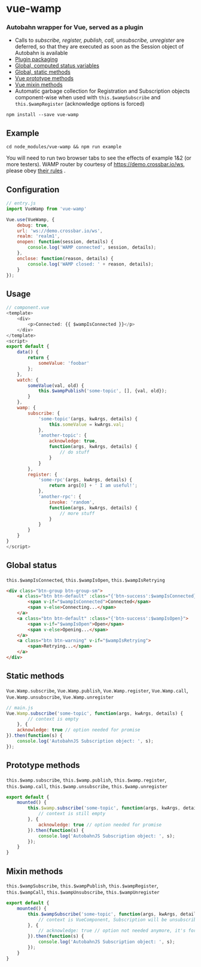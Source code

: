 # vue-wamp
### Autobahn wrapper for Vue, served as a plugin 

* Calls to _subscribe, register, publish, call, unsubscribe, unregister_ are deferred, so that they are executed as soon as the Session object of Autobahn is available
* [Plugin packaging](#configuration)
* [Global, computed status variables](#global-status)
* [Global, static methods](#static-methods)
* [Vue prototype methods](#prototype-methods)
* [Vue mixin methods](#mixin-methods)
* Automatic garbage collection for Registration and Subscription objects component-wise when used with ```this.$wampSubscribe``` and ```this.$wampRegister``` (acknowledge options is forced)

```
npm install --save vue-wamp
```

## Example

```
cd node_modules/vue-wamp && npm run example
```

You will need to run two browser tabs to see the effects of example 1&2 (or more testers).
WAMP router by courtesy of https://demo.crossbar.io/ws, please obey [their rules](http://crossbar.io/docs/Demo-Instance/) .

## Configuration

```js
// entry.js
import VueWamp from 'vue-wamp'

Vue.use(VueWamp, {
    debug: true,
    url: 'ws://demo.crossbar.io/ws',
    realm: 'realm1',
    onopen: function(session, details) {
        console.log('WAMP connected', session, details);
    },
    onclose: function(reason, details) {
        console.log('WAMP closed: ' + reason, details);
    }
});
```

## Usage

```js
// component.vue
<template>
    <div>
        <p>Connected: {{ $wampIsConnected }}</p>
    </div>
</template>
<script>
export default {
    data() {
        return {
            someValue: 'foobar'
        };
    },
    watch: {
        someValue(val, old) {
            this.$wampPublish('some-topic', [], {val, old});
        }
    },
    wamp: {
        subscribe: {
            'some-topic'(args, kwArgs, details) {
                this.someValue = kwArgs.val;
            },
            'another-topic': {
                acknowledge: true,
                function(args, kwArgs, details) {
                    // do stuff
                }
            }
        },
        register: {
            'some-rpc'(args, kwArgs, details) {
                return args[0] + ' I am useful!';
            },
            'another-rpc': {
                invoke: 'random',
                function(args, kwArgs, details) {
                    // more stuff
                }
            }
        }
    }
}
</script>
```

## Global status

```this.$wampIsConnected```, ```this.$wampIsOpen```, ```this.$wampIsRetrying```

```html
<div class="btn-group btn-group-sm">
    <a class="btn btn-default" :class="{'btn-success':$wampIsConnected}">
        <span v-if="$wampIsConnected">Connected</span>
        <span v-else>Connecting...</span>
    </a>
    <a class="btn btn-default" :class="{'btn-success':$wampIsOpen}">
        <span v-if="$wampIsOpen">Open</span>
        <span v-else>Opening...</span>
    </a>
    <a class="btn btn-warning" v-if="$wampIsRetrying">
        <span>Retrying...</span>
    </a>
</div>
```

## Static methods

```Vue.Wamp.subscribe```, ```Vue.Wamp.publish```, ```Vue.Wamp.register```, ```Vue.Wamp.call```, ```Vue.Wamp.unsubscribe```, ```Vue.Wamp.unregister```

```js
// main.js
Vue.Wamp.subscribe('some-topic', function(args, kwArgs, details) {
        // context is empty
    }, {
    acknowledge: true // option needed for promise
}).then(function(s) {
    console.log('AutobahnJS Subscription object: ', s); 
});
```

## Prototype methods

```this.$wamp.subscribe```, ```this.$wamp.publish```, ```this.$wamp.register```, ```this.$wamp.call```, ```this.$wamp.unsubscribe```, ```this.$wamp.unregister```

```js
export default {
    mounted() {
        this.$wamp.subscribe('some-topic', function(args, kwArgs, details) {
            // context is still empty
        }, {
            acknowledge: true // option needed for promise
        }).then(function(s) {
            console.log('AutobahnJS Subscription object: ', s); 
        });
    }
}
```

## Mixin methods

```this.$wampSubscribe```, ```this.$wampPublish```, ```this.$wampRegister```, ```this.$wampCall```, ```this.$wampUnsubscribe```, ```this.$wampUnregister```

```js
export default {
    mounted() {
        this.$wampSubscribe('some-topic', function(args, kwArgs, details) {
            // context is VueComponent, Subscription will be unsubscribed if component is destroyed
        }, {
            // acknowledge: true // option not needed anymore, it's forced
        }).then(function(s) {
            console.log('AutobahnJS Subscription object: ', s); 
        });
    }
}
```